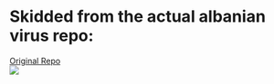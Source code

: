 # Skidded from the actual albanian virus repo: 
<a href="https://github.com/A7F/Albanian-Virus">Original Repo</a><br>
<img align="center" src="https://github-readme-stats.vercel.app/api/pin/?username=Pikkel&repo=Albanian-Virus&theme=radical"/>

